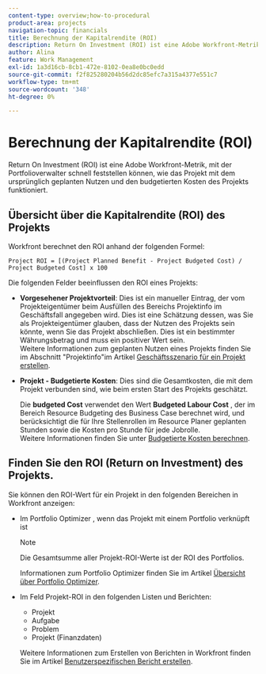 ```yaml
---
content-type: overview;how-to-procedural
product-area: projects
navigation-topic: financials
title: Berechnung der Kapitalrendite (ROI)
description: Return On Investment (ROI) ist eine Adobe Workfront-Metrik, mit der Portfolioverwalter schnell feststellen können, wie das Projekt mit dem ursprünglich geplanten Nutzen und den budgetierten Kosten des Projekts funktioniert.
author: Alina
feature: Work Management
exl-id: 1a3d16cb-8cb1-472e-8102-0ea8e0bc0edd
source-git-commit: f2f825280204b56d2dc85efc7a315a4377e551c7
workflow-type: tm+mt
source-wordcount: '348'
ht-degree: 0%

---
```


# Berechnung der Kapitalrendite (ROI)

Return On Investment (ROI) ist eine Adobe Workfront-Metrik, mit der Portfolioverwalter schnell feststellen können, wie das Projekt mit dem ursprünglich geplanten Nutzen und den budgetierten Kosten des Projekts funktioniert.

## Übersicht über die Kapitalrendite (ROI) des Projekts

Workfront berechnet den ROI anhand der folgenden Formel:

```
Project ROI = [(Project Planned Benefit - Project Budgeted Cost) / Project Budgeted Cost] x 100
```

Die folgenden Felder beeinflussen den ROI eines Projekts:

* **Vorgesehener Projektvorteil**: Dies ist ein manueller Eintrag, der vom Projekteigentümer beim Ausfüllen des Bereichs Projektinfo im Geschäftsfall angegeben wird. Dies ist eine Schätzung dessen, was Sie als Projekteigentümer glauben, dass der Nutzen des Projekts sein könnte, wenn Sie das Projekt abschließen. Dies ist ein bestimmter Währungsbetrag und muss ein positiver Wert sein.\
  Weitere Informationen zum geplanten Nutzen eines Projekts finden Sie im Abschnitt &quot;Projektinfo&quot;im Artikel [Geschäftsszenario für ein Projekt erstellen](../../../manage-work/projects/define-a-business-case/create-business-case.md).

* **Projekt - Budgetierte Kosten**: Dies sind die Gesamtkosten, die mit dem Projekt verbunden sind, wie beim ersten Start des Projekts geschätzt.

  Die **budgeted Cost** verwendet den Wert **Budgeted Labour Cost** , der im Bereich Resource Budgeting des Business Case berechnet wird, und berücksichtigt die für Ihre Stellenrollen im Resource Planer geplanten Stunden sowie die Kosten pro Stunde für jede Jobrolle.\
  Weitere Informationen finden Sie unter [Budgetierte Kosten berechnen](../../../manage-work/projects/project-finances/budgeted-cost.md).

## Finden Sie den ROI (Return on Investment) des Projekts.

Sie können den ROI-Wert für ein Projekt in den folgenden Bereichen in Workfront anzeigen:

* Im Portfolio Optimizer , wenn das Projekt mit einem Portfolio verknüpft ist

  >[!NOTE]
  >
  >Die Gesamtsumme aller Projekt-ROI-Werte ist der ROI des Portfolios.

  Informationen zum Portfolio Optimizer finden Sie im Artikel [Übersicht über Portfolio Optimizer](../../../manage-work/portfolios/portfolio-optimizer/portfolio-optimizer-overview.md).

* Im Feld Projekt-ROI in den folgenden Listen und Berichten: 

   * Projekt
   * Aufgabe
   * Problem
   * Projekt (Finanzdaten)

  Weitere Informationen zum Erstellen von Berichten in Workfront finden Sie im Artikel [Benutzerspezifischen Bericht erstellen](../../../reports-and-dashboards/reports/creating-and-managing-reports/create-custom-report.md).
